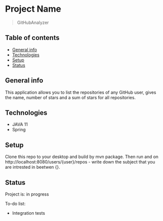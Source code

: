 # Project Name
> GitHubAnalyzer

## Table of contents
* [General info](#general-info)
* [Technologies](#technologies)
* [Setup](#setup)
* [Status](#status)

## General info
This application allows you to list the repositories of any GitHub user, gives the name, number of stars and a sum of stars for all repositories.

## Technologies
* JAVA 11
* Spring

## Setup
Clone this repo to your desktop and build by mvn package. Then run and on http://localhost:8080/users/{user}/repos - write down the subject that you are intrested in beetwen {}.

## Status
Project is: in progress

To-do list:
* Integration tests
